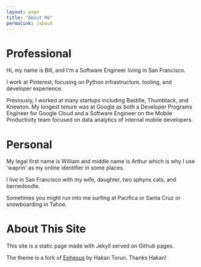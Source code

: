 ```yaml
---
layout: page
title: "About Me"
permalink: /about
---
```


# Professional

Hi, my name is Bill, and I'm a Software Engineer living in San Francisco.

I work at Pinterest, focusing on Python infrastructure, tooling, and developer experience.

Previously, I worked at many startups including Bastille, Thumbtack, and Knewton. My longest tenure was at Google as both
a Developer Programs Engineer for Google Cloud and a
Software Engineer on the Mobile Productivity team focused 
on data analytics of internal mobile developers.

# Personal

My legal first name is William and middle name is Arthur which is why I use
'waprin' as my online identifier in some places.

I live in San Francisco with my wife, daughter, two sphynx cats,
and bernedoodle.

Sometimes you might run into me surfing at Pacifica or Santa Cruz or snowboarding in Tahoe.


# About This Site

This site is a static page made with Jekyll served on Github pages.

The theme is a fork of [Ephesus](https://jekyll-themes.com/ephesus/) by Hakan Torun. Thanks Hakan!